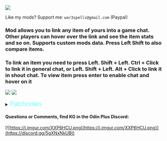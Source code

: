 ![](https://i.imgur.com/XQKzfjM.png)

Like my mods? Support me: `war3spells@gmail.com` (Paypal)

### Mod allows you to link any item of yours into a game chat. Other players can hover over the link and see the item stats and so on. Supports custom mods data. Press Left Shift to also compare items.
### To link an item you need to press Left. Shift + Left. Ctrl + Click to link it in general chat, or Left. Shift + Left. Alt + Click to link it in shout chat. To view item press enter to enable chat and hover on it
![](https://i.imgur.com/053mG8y.png)
![](https://i.imgur.com/lmUmOXl.png)


<details>
  <summary><b><span style="color:aqua;font-weight:200;font-size:20px">
    Patchnotes
</span></b></summary>

| Version | Changes               |
|---------|-----------------------|
| 1.1.0   | Some internal changes |
| 1.0.0   | Mod released          |
</details>

####  Questions or Comments, find KG in the Odin Plus Discord:
[![https://i.imgur.com/XXP6HCU.png](https://i.imgur.com/XXP6HCU.png)](https://discord.gg/5gXNxNkUBt)